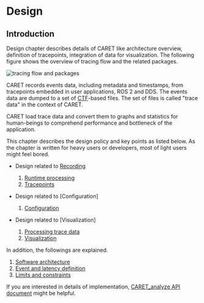 # Design 

## Introduction

Design chapter describes details of CARET like architecture overview, definition of tracepoints, integration of data for visualization.
The following figure shows the overview of tracing flow and the related packages.

![tracing flow and packages](../imgs/design.drawio.png)

CARET records events data, including metadata and timestamps, from tracepoints embedded in user applications, ROS 2 and DDS.
The events data are dumped to a set of [CTF](https://diamon.org/ctf/)-based files. The set of files is called "trace data" in the context of CARET.

CARET load trace data and convert them to graphs and statistics for human-beings to comprehend performance and bottleneck of the application.

This chapter describes the design policy and key points as listed below. As the chapter is written for heavy users or developers, most of light users might feel bored.

- Design related to [Recording](../recording/index.md)

    1. [Runtime processing](./runtime_processing/index.md)
    2. [Tracepoints](./trace_points/index.md)

- Design related to [Configuration]
    1. [Configuration](./configuration/index.md)

- Design related to [Visualization]
    1. [Processing trace data](./processing_trace_data/index.md)
    2. [Visualization](./visualizations/index.md)

In addition, the followings are explained.

1. [Software architecture](./software_architecture/index.md)
2. [Event and latency definition](./event_and_latency_definitions/index.md)
3. [Limits and constraints](./limits_and_constraints/index.md)

If you are interested in details of implementation, [CARET_analyze API document](https://tier4.github.io/CARET_analyze/) might be helpful.
